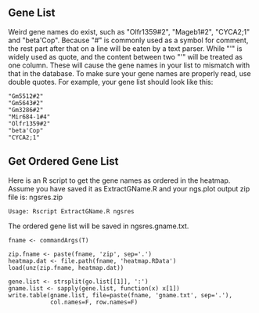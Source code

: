 ## Gene List ##
Weird gene names do exist, such as "Olfr1359#2", "Mageb1#2", "CYCA2;1" and "beta'Cop". Because "#" is commonly used as a symbol for comment, the rest part after that on a line will be eaten by a text parser. While "\'" is widely used as quote, and the content between two "\'" will be treated as one column. These will cause the gene names in your list to mismatch with that in the database. To make sure your gene names are properly read, use double quotes. For example, your gene list should look like this:
```
"Gm5512#2"
"Gm5643#2"
"Gm3286#2"
"Mir684-1#4"
"Olfr1359#2"
"beta'Cop"
"CYCA2;1"
```

## Get Ordered Gene List ##
Here is an R script to get the gene names as ordered in the heatmap. Assume you have saved it as ExtractGName.R and your ngs.plot output zip file is: ngsres.zip

```
Usage: Rscript ExtractGName.R ngsres
```

The ordered gene list will be saved in ngsres.gname.txt.

```
fname <- commandArgs(T)

zip.fname <- paste(fname, 'zip', sep='.')
heatmap.dat <- file.path(fname, 'heatmap.RData')
load(unz(zip.fname, heatmap.dat))

gene.list <- strsplit(go.list[[1]], ':')
gname.list <- sapply(gene.list, function(x) x[1])
write.table(gname.list, file=paste(fname, 'gname.txt', sep='.'),
            col.names=F, row.names=F)
```